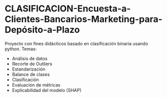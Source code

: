 # CLASIFICACION-Encuesta-a-Clientes-Bancarios-Marketing-para-Depósito-a-Plazo
Proyecto con fines didácticos basado en clasificación binaria usando python.
Temas:
* Análisis de datos
* Recorte de Outliers
* Estandarización
* Balance de clases
* Clasificación
* Evaluación de métricas
* Explicabilidad del modelo (SHAP)
